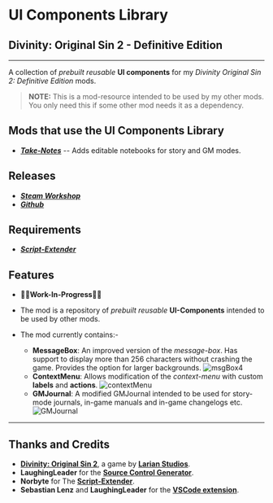 # UI Components Library

## Divinity: Original Sin 2 - Definitive Edition

----------

A collection of _prebuilt reusable_ **UI components** for my _Divinity Original Sin 2: Definitive Edition_ mods.

>**NOTE:** This is a mod-resource intended to be used by my other mods. You only need this if some other mod needs it as a dependency.

## Mods that use the UI Components Library

* [***Take-Notes***](https://github.com/HunterGhost27/Take-Notes) -- Adds editable notebooks for story and GM modes.

## Releases

* ***[Steam Workshop](https://steamcommunity.com/sharedfiles/filedetails/?id=2337228868)***
* ***[Github](https://github.com/HunterGhost27/UI-Components-Library)***

## Requirements

* ***[Script-Extender](https://github.com/Norbyte/ositools)***

## Features

* 🚧🚧**Work-In-Progress**🚧🚧

* The mod is a repository of _prebuilt reusable_ **UI-Components** intended to be used by other mods.

* The mod currently contains:-
    - **MessageBox**: An improved version of the *message-box*. Has support to display more than 256 characters without crashing the game. Provides the option for larger backgrounds.
    ![msgBox4](https://i.imgur.com/Kf0SJLZ.png)
    - **ContextMenu**: Allows modification of the *context-menu* with custom **labels** and **actions**.
    ![contextMenu](https://i.imgur.com/NKOkXNC.png)
    - **GMJournal**: A modified GMJournal intended to be used for story-mode journals, in-game manuals and in-game changelogs etc.
    ![GMJournal](https://imgur.com/tHcOoGF.png)

----------

## Thanks and Credits

* [**Divinity: Original Sin 2**](http://store.steampowered.com/app/435150/Divinity_Original_Sin_2/), a game by **[Larian Studios](http://larian.com/)**.
* **LaughingLeader** for the **[Source Control Generator](https://github.com/LaughingLeader/SourceControlGenerator)**.
* **Norbyte** for The **[Script-Extender](https://github.com/Norbyte/ositools)**.
* **Sebastian Lenz** and **LaughingLeader** for the **[VSCode extension](https://marketplace.visualstudio.com/items?itemName=sebastian-lenz.divinity-vscode)**.
